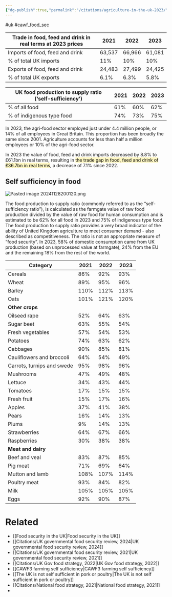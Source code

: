 ```yaml
---
{"dg-publish":true,"permalink":"/citations/agriculture-in-the-uk-2023/","tags":["#uk","#cawf_food_sec"],"created":"2025-10-23T17:42:46.258+01:00","updated":"2025-10-23T18:06:08.928+01:00"}
---
```


#uk #cawf_food_sec 

| Trade in food, feed and drink in real terms at 2023 prices  | 2021    | 2022    | 2023   |
|-------------------------------------------------------------|---------|---------|--------|
| Imports of food, feed and drink                             | 63,537  | 66,966  | 61,081 |
| % of total UK imports                                       | 11%     | 10%     | 10%    |
| Exports of food, feed and drink                             | 24,483  | 27,499  | 24,425 |
| % of total UK exports                                       | 6.1%    | 6.3%    | 5.8%   |

| UK food production to supply ratio (‘self-sufficiency’)  | 2021  | 2022  | 2023 |
|----------------------------------------------------------|-------|-------|------|
| % of all food                                            | 61%   | 60%   | 62%  |
| % of indigenous type food                                | 74%   | 73%   | 75%  |

In 2023, the agri-food sector employed just under 4.4 million people, or 14% of all employees in Great Britain. This proportion has been broadly the same since 2001. Agriculture accounts for less than half a million employees or 10% of the agri-food sector.

In 2023 the value of food, feed and drink imports decreased by 8.8% to £61.1bn in real terms, resulting in <mark style="background: #FFF3A3A6;">the trade gap in food, feed and drink of £36.7bn in real terms</mark>, a decrease of 7.1% since 2022.

## Self sufficiency in food

![Pasted image 20241128200120.png](/img/user/Pasted%20image%2020241128200120.png)

The food production to supply ratio (commonly referred to as the “self-sufficiency ratio”), is calculated as the farmgate value of raw food production divided by the value of raw food for human consumption and is estimated to be 62% for all food in 2023 and 75% of indigenous type food. The food production to supply ratio provides a very broad indicator of the ability of United Kingdom agriculture to meet consumer demand - also described as competitiveness. The ratio is not an appropriate measure of “food security”. In 2023, 58% of domestic consumption came from UK production (based on unprocessed value at farmgate), 24% from the EU and the remaining 18% from the rest of the world.

| Category                   | 2021 | 2022 | 2023 |
| -------------------------- | ---- | ---- | ---- |
| Cereals                    | 86%  | 92%  | 93%  |
| Wheat                      | 89%  | 95%  | 96%  |
| Barley                     | 110% | 112% | 113% |
| Oats                       | 101% | 121% | 120% |
| **Other crops**            |      |      |      |
| Oilseed rape               | 52%  | 64%  | 63%  |
| Sugar beet                 | 63%  | 55%  | 54%  |
| Fresh vegetables           | 57%  | 54%  | 53%  |
| Potatoes                   | 74%  | 63%  | 62%  |
| Cabbages                   | 90%  | 85%  | 81%  |
| Cauliflowers and broccoli  | 64%  | 54%  | 49%  |
| Carrots, turnips and swede | 95%  | 98%  | 96%  |
| Mushrooms                  | 47%  | 49%  | 48%  |
| Lettuce                    | 34%  | 43%  | 44%  |
| Tomatoes                   | 17%  | 15%  | 15%  |
| Fresh fruit                | 15%  | 17%  | 16%  |
| Apples                     | 37%  | 41%  | 38%  |
| Pears                      | 16%  | 14%  | 13%  |
| Plums                      | 9%   | 14%  | 13%  |
| Strawberries               | 64%  | 67%  | 66%  |
| Raspberries                | 30%  | 38%  | 38%  |
| **Meat and dairy**         |      |      |      |
| Beef and veal              | 83%  | 87%  | 85%  |
| Pig meat                   | 71%  | 69%  | 64%  |
| Mutton and lamb            | 108% | 107% | 114% |
| Poultry meat               | 93%  | 84%  | 82%  |
| Milk                       | 105% | 105% | 105% |
| Eggs                       | 92%  | 90%  | 87%  |
# Related
- [[Food security in the UK\|Food security in the UK]]
- [[Citations/UK governmental food security review, 2024\|UK governmental food security review, 2024]]
- [[Citations/UK governmental food security review, 2021\|UK governmental food security review, 2021]]
- [[Citations/UK Gov food strategy, 2022\|UK Gov food strategy, 2022]]
- [[CAWF3 farming self sufficiency\|CAWF3 farming self sufficiency]]
- [[The UK is not self sufficient in pork or poultry\|The UK is not self sufficient in pork or poultry]]
- [[Citations/National food strategy, 2021\|National food strategy, 2021]]
- 